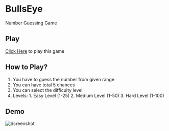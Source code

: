 # BullsEye
Number Guessing Game

## Play
[Click Here](https://replit.com/@dhanrajdc7/BullsEye#main.py) to play this game

## How to Play?    
1. You have to guess the number from given range
2. You can have total 5 chances
3. You can select the difficulty level
4. Levels:  1. Easy Level (1-25)  2. Medium Level (1-50)  3. Hard Level (1-100)

## Demo
![Screenshot](https://user-images.githubusercontent.com/39642060/136781799-75347e5a-4305-4ac5-9b7a-0dae0a1831d4.png)
